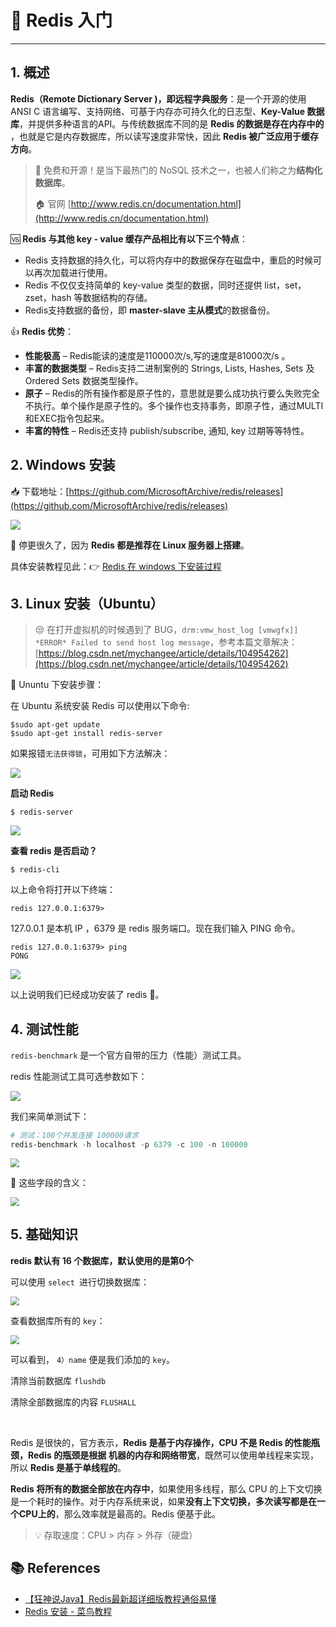 # 💫 Redis 入门

---

## 1. 概述

**Redis（Remote Dictionary Server )，即远程字典服务**：是一个开源的使用 ANSI C 语言编写、支持网络、可基于内存亦可持久化的日志型、**Key-Value 数据库**，并提供多种语言的API。与传统数据库不同的是 **Redis 的数据是存在内存中的** ，也就是它是内存数据库，所以读写速度非常快，因此 **Redis 被广泛应用于缓存方向**。

> 🎉 免费和开源！是当下最热门的 NoSQL 技术之一，也被人们称之为**结构化数据库**。
>
> 🏠 官网 [http://www.redis.cn/documentation.html](http://www.redis.cn/documentation.html)

🆚 **Redis 与其他 key - value 缓存产品相比有以下三个特点**：

- Redis 支持数据的持久化，可以将内存中的数据保存在磁盘中，重启的时候可以再次加载进行使用。
- Redis 不仅仅支持简单的 key-value 类型的数据，同时还提供 list，set，zset，hash 等数据结构的存储。
- Redis支持数据的备份，即 **master-slave 主从模式**的数据备份。

👍 **Redis 优势**：

- **性能极高** – Redis能读的速度是110000次/s,写的速度是81000次/s 。
- **丰富的数据类型** – Redis支持二进制案例的 Strings, Lists, Hashes, Sets 及 Ordered Sets 数据类型操作。
- **原子** – Redis的所有操作都是原子性的，意思就是要么成功执行要么失败完全不执行。单个操作是原子性的。多个操作也支持事务，即原子性，通过MULTI和EXEC指令包起来。
- **丰富的特性** – Redis还支持 publish/subscribe, 通知, key 过期等等特性。

## 2. Windows 安装

📥 下载地址：[https://github.com/MicrosoftArchive/redis/releases](https://github.com/MicrosoftArchive/redis/releases)

![](https://cs-wiki.oss-cn-shanghai.aliyuncs.com/img/20200716201224.png)

🚨 停更很久了，因为 **Redis 都是推荐在 Linux 服务器上搭建**。

具体安装教程见此：👉 [Redis 在 windows 下安装过程](https://www.cnblogs.com/M-LittleBird/p/5902850.html)

## 3. Linux 安装（Ubuntu）

> 😒 在打开虚拟机的时候遇到了 BUG，`drm:vmw_host_log [vmwgfx]] *ERROR* Failed to send host log message`，参考本篇文章解决：[https://blog.csdn.net/mychangee/article/details/104954262](https://blog.csdn.net/mychangee/article/details/104954262)

🏃‍ Ununtu 下安装步骤：

在 Ubuntu 系统安装 Redis 可以使用以下命令:

```
$sudo apt-get update
$sudo apt-get install redis-server
```

如果报错`无法获得锁`，可用如下方法解决：

![](https://cs-wiki.oss-cn-shanghai.aliyuncs.com/img/20200716205258.png)

**启动 Redis**

```
$ redis-server
```

![](https://cs-wiki.oss-cn-shanghai.aliyuncs.com/img/20200716205800.png)

**查看 redis 是否启动？**

```
$ redis-cli
```

以上命令将打开以下终端：

```
redis 127.0.0.1:6379>
```

127.0.0.1 是本机 IP ，6379 是 redis 服务端口。现在我们输入 PING 命令。

```
redis 127.0.0.1:6379> ping
PONG
```

![](https://cs-wiki.oss-cn-shanghai.aliyuncs.com/img/20200716205816.png)

以上说明我们已经成功安装了 redis 🎉。

## 4. 测试性能

`redis-benchmark` 是一个官方自带的压力（性能）测试工具。

redis 性能测试工具可选参数如下：

![](https://cs-wiki.oss-cn-shanghai.aliyuncs.com/img/20200716210135.png)

我们来简单测试下：

```powershell
# 测试：100个并发连接 100000请求
redis-benchmark -h localhost -p 6379 -c 100 -n 100000
```

<img src="https://cs-wiki.oss-cn-shanghai.aliyuncs.com/img/20200716212127.png" style="zoom:88%;" />

🔎 这些字段的含义：

<img src="https://cs-wiki.oss-cn-shanghai.aliyuncs.com/img/20200716212342.png" style="zoom:88%;" />

## 5. 基础知识

**redis 默认有 16 个数据库，默认使用的是第0个**

可以使用 `select `进行切换数据库：

<img src="https://cs-wiki.oss-cn-shanghai.aliyuncs.com/img/20200716212654.png" style="zoom: 88%;" />

查看数据库所有的 `key`：

<img src="https://cs-wiki.oss-cn-shanghai.aliyuncs.com/img/20200716212821.png" style="zoom:88%;" />

可以看到， `4）name` 便是我们添加的 `key`。

清除当前数据库 `flushdb`

清除全部数据库的内容 `FLUSHALL`

<br>

Redis 是很快的，官方表示，**Redis 是基于内存操作，CPU 不是 Redis 的性能瓶颈，Redis 的瓶颈是根据**
**机器的内存和网络带宽**，既然可以使用单线程来实现，所以 **Redis 是基于单线程的**。

**Redis 将所有的数据全部放在内存中**，如果使用多线程，那么 CPU 的上下文切换是一个耗时的操作。对于内存系统来说，如果**没有上下文切换，多次读写都是在一个CPU上的**，那么效率就是最高的。Redis 便基于此。

> 💡 存取速度：CPU > 内存 > 外存（硬盘）

## 📚 References

- [【狂神说Java】Redis最新超详细版教程通俗易懂](https://www.bilibili.com/video/BV1S54y1R7SB?from=search&seid=3325634079268895938)
- [Redis 安装 - 菜鸟教程](https://www.runoob.com/redis/redis-install.html)